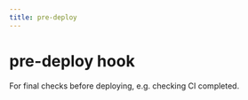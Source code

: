 ```yaml
---
title: pre-deploy
---
```


# pre-deploy hook

For final checks before deploying, e.g. checking CI completed.
